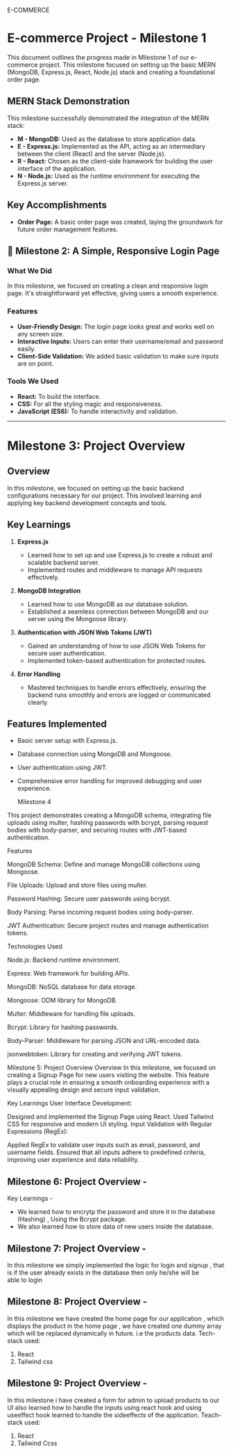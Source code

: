 E-COMMERCE 

# E-commerce Project - Milestone 1

This document outlines the progress made in Milestone 1 of our e-commerce project. This milestone focused on setting up the basic MERN (MongoDB, Express.js, React, Node.js) stack and creating a foundational order page.

## MERN Stack Demonstration

This milestone successfully demonstrated the integration of the MERN stack:

*   **M - MongoDB:** Used as the database to store application data.
*   **E - Express.js:** Implemented as the API, acting as an intermediary between the client (React) and the server (Node.js).
*   **R - React:** Chosen as the client-side framework for building the user interface of the application.
*   **N - Node.js:** Used as the runtime environment for executing the Express.js server.

## Key Accomplishments

*   **Order Page:** A basic order page was created, laying the groundwork for future order management features.

## 🔑 Milestone 2: A Simple, Responsive Login Page

### What We Did
In this milestone, we focused on creating a clean and responsive login page. It's straightforward yet effective, giving users a smooth experience.

### Features
- **User-Friendly Design:** The login page looks great and works well on any screen size.
- **Interactive Inputs:** Users can enter their username/email and password easily.
- **Client-Side Validation:** We added basic validation to make sure inputs are on point.

### Tools We Used
- **React:** To build the interface.
- **CSS:** For all the styling magic and responsiveness.
- **JavaScript (ES6):** To handle interactivity and validation.

---
# Milestone 3: Project Overview

## Overview
In this milestone, we focused on setting up the basic backend configurations necessary for our project. This involved learning and applying key backend development concepts and tools.

## Key Learnings

1. **Express.js**
   - Learned how to set up and use Express.js to create a robust and scalable backend server.
   - Implemented routes and middleware to manage API requests effectively.

2. **MongoDB Integration**
   - Learned how to use MongoDB as our database solution.
   - Established a seamless connection between MongoDB and our server using the Mongoose library.

3. **Authentication with JSON Web Tokens (JWT)**
   - Gained an understanding of how to use JSON Web Tokens for secure user authentication.
   - Implemented token-based authentication for protected routes.

4. **Error Handling**
   - Mastered techniques to handle errors effectively, ensuring the backend runs smoothly and errors are logged or communicated clearly.

## Features Implemented
- Basic server setup with Express.js.
- Database connection using MongoDB and Mongoose.
- User authentication using JWT.
- Comprehensive error handling for improved debugging and user experience.

  Milestone 4

This project demonstrates creating a MongoDB schema, integrating file uploads using multer, hashing passwords with bcrypt, parsing request bodies with body-parser, and securing routes with JWT-based authentication.

Features

MongoDB Schema: Define and manage MongoDB collections using Mongoose.

File Uploads: Upload and store files using multer.

Password Hashing: Secure user passwords using bcrypt.

Body Parsing: Parse incoming request bodies using body-parser.

JWT Authentication: Secure project routes and manage authentication tokens.

Technologies Used

Node.js: Backend runtime environment.

Express: Web framework for building APIs.

MongoDB: NoSQL database for data storage.

Mongoose: ODM library for MongoDB.

Multer: Middleware for handling file uploads.

Bcrypt: Library for hashing passwords.

Body-Parser: Middleware for parsing JSON and URL-encoded data.

jsonwebtoken: Library for creating and verifying JWT tokens.



Milestone 5: Project Overview
Overview
In this milestone, we focused on creating a Signup Page for new users visiting the website. This feature plays a crucial role in ensuring a smooth onboarding experience with a visually appealing design and secure input validation.

Key Learnings
User Interface Development:

Designed and implemented the Signup Page using React.
Used Tailwind CSS for responsive and modern UI styling.
Input Validation with Regular Expressions (RegEx):

Applied RegEx to validate user inputs such as email, password, and username fields.
Ensured that all inputs adhere to predefined criteria, improving user experience and data reliability.

## Milestone 6: Project Overview -

Key Learnings -

- We learned how to encrytp the password and store it in the database (Hashing) , Using the Bcrypt package.
- We also learned how to store data of new users inside the database.


## Milestone 7: Project Overview - 

In this milestone we simply implemented the logic for login and signup , that is if the user already exists in the database then only he/she will be able to login

## Milestone 8: Project Overview - 

In this milestone we have created the home page for our application , which displays the product in the home page , we have created one dummy array which will be replaced dynamically in future. i.e the products data. 
Tech-stack used:
1) React
2) Tailwind css


## Milestone 9: Project Overview -

In this milestone i have created a form for admin to upload products to our UI also learned how to handle the inputs using react hook and using useeffect hook learned to handle the sideeffects of the application.
Teach-stack used:
1) React
2) Tailwind Ccss
